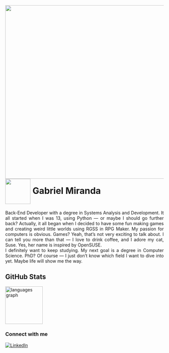 <img align="right" margin-top="100px" height="550" src="https://media.licdn.com/dms/image/v2/D5622AQHhyv25V6L64A/feedshare-shrink_800/feedshare-shrink_800/0/1703736772973?e=2147483647&v=beta&t=PQaL_zAArZDtj0rWADAH8rldq6nVj6nPTRW0w3q3TuU">

<h1>
    <a>
     <img align="center" width="80px" src="https://i.pinimg.com/originals/e9/26/16/e9261611196ebd98b2d76ab0627699a0.gif"></a>
    <span>Gabriel Miranda</span>
</h1>

<p align="justify">Back-End Developer with a degree in Systems Analysis and Development.
It all started when I was 13, using Python — or maybe I should go further back? Actually, it all began when I decided to have some fun making games and creating weird little worlds using RGSS in RPG Maker.
My passion for computers is obvious. Games? Yeah, that’s not very exciting to talk about. I can tell you more than that — I love to drink coffee, and I adore my cat, Suse. Yes, her name is inspired by OpenSUSE. 
<br>
I definitely want to keep studying. My next goal is a degree in Computer Science. PhD? Of course — I just don’t know which field I want to dive into yet. Maybe life will show me the way</a>.</p>

## GitHub Stats

<div align="left">
  <img src="https://github-readme-stats.vercel.app/api/top-langs?username=gabrielmirandasilv&locale=en&hide_title=false&layout=compact&card_width=320&langs_count=5&theme=kacho_ga&hide_border=true&order=2" height="119" alt="languages graph"  />
</div>


### Connect with me

[![LinkedIn](https://img.shields.io/badge/-LinkedIn-000?style=for-the-badge&logo=linkedin&logoColor=FF00F6&color:FFF)](https://www.linkedin.com/in/gabrielmirandasilv/)
